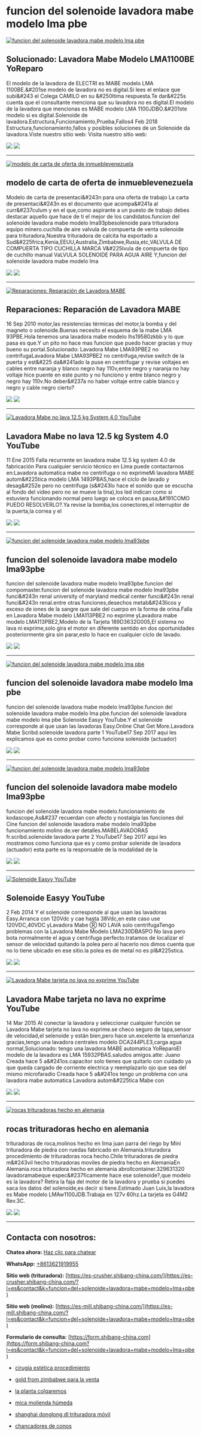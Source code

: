 # funcion del solenoide lavadora mabe modelo lma pbe

<a href="https://swt.shibang-china.com/?l=es&img&k=funcion+del+solenoide+lavadora+mabe+modelo+lma+pbe" target="_blank">![funcion del solenoide lavadora mabe modelo lma pbe](http://static.shibang-china.com/all-800x300/942.jpg)</a>

## Solucionado: Lavadora Mabe Modelo LMA1100BE YoReparo
El modelo de la lavadora de ELECTRI es MABE modelo LMA 1100BE.&#201se modelo de lavadora no es digital.Si lees el enlace que subi&#243 el Colega CAMILO en su &#250ltima respuesta.Te dar&#225s cuenta que el consultante menciona que su lavadora no es digital.El modelo de la lavadora que mencionas es MABE modelo LMA 1100JDBO.&#201ste modelo si es digital.Solenoide de lavadora.Estructura,Funcionamiento,Prueba,Fallos4 Feb 2018 Estructura,funcionamiento,fallos y posibles soluciones de un Solenoide da lavadora.Viste nuestro sitio web: Visita nuestro sitio web:


<a href="https://whatsapp.shibangsoft.com/WhatsApp.php" target="_blank" title="WhatsApp">![](http://static.shibang-china.com/icon/whatsapp.png)</a> <a href="https://swt.shibang-china.com/?l=es&icon&k=funcion+del+solenoide+lavadora+mabe+modelo+lma+pbe" target="_blank">![](http://static.shibang-china.com/icon/chat-es.png)</a>

---

<a href="https://swt.shibang-china.com/?l=es&img&k=funcion+del+solenoide+lavadora+mabe+modelo+lma+pbe" target="_blank">![modelo de carta de oferta de inmueblevenezuela](http://static.shibang-china.com/all-800x300/853.jpg)</a>

## modelo de carta de oferta de inmueblevenezuela
Modelo de carta de presentaci&#243n para una oferta de trabajo La carta de presentaci&#243n es el documento que acompa&#241a al curr&#237culum y en el que,como aspirante a un puesto de trabajo debes destacar aquello que hace de ti el mejor de los candidatos.funcion del solenoide lavadora mabe modelo lma93pbesolenoide para trituradora equipo minero.cuchilla de aire valvula de compuerta de venta solenoide para trituradora,Nuestra trituradora de calcita ha exportado a Sud&#225frica,Kenia,EEUU,Australia,Zimbabwe,Rusia,etc,VALVULA DE COMPUERTA TIPO CUCHILLA MARCA V&#225lvula de compuerta de tipo de cuchillo manual VaLVULA SOLENOIDE PARA AGUA AIRE Y,funcion del solenoide lavadora mabe modelo lma


<a href="https://whatsapp.shibangsoft.com/WhatsApp.php" target="_blank" title="WhatsApp">![](http://static.shibang-china.com/icon/whatsapp.png)</a> <a href="https://swt.shibang-china.com/?l=es&icon&k=funcion+del+solenoide+lavadora+mabe+modelo+lma+pbe" target="_blank">![](http://static.shibang-china.com/icon/chat-es.png)</a>

---

<a href="https://swt.shibang-china.com/?l=es&img&k=funcion+del+solenoide+lavadora+mabe+modelo+lma+pbe" target="_blank">![Reparaciones: Reparación de Lavadora MABE](http://static.shibang-china.com/all-800x300/656.jpg)</a>

## Reparaciones: Reparación de Lavadora MABE
16 Sep 2010 motor,las resistencias térmicas del motor,la bomba y del magneto o solenoide.Buenas necesito el esquema de la mabe LMA 93PBE.Hola tenemos una lavadora mabe modelo lhs19580zkbb y lo que pasa es que.Y un pito no hace mas funcion que puedo hacer gracias y muy bueno su portal.Solucionado: Lavadora Mabe LMA93PBE2 no centrifugaLavadora Mabe LMA93PBE2 no centrifuga,revise switch de la puerta y est&#225 da&#241ado la puse en centrifugar y revise voltajes en cables entre naranja y blanco negro hay 110v,entre negro y naranja no hay voltaje hice puente en este punto y no funciono y entre blanco negro y negro hay 110v.No deber&#237a no haber voltaje entre cable blanco y negro y cable negro cierto?


<a href="https://whatsapp.shibangsoft.com/WhatsApp.php" target="_blank" title="WhatsApp">![](http://static.shibang-china.com/icon/whatsapp.png)</a> <a href="https://swt.shibang-china.com/?l=es&icon&k=funcion+del+solenoide+lavadora+mabe+modelo+lma+pbe" target="_blank">![](http://static.shibang-china.com/icon/chat-es.png)</a>

---

<a href="https://swt.shibang-china.com/?l=es&img&k=funcion+del+solenoide+lavadora+mabe+modelo+lma+pbe" target="_blank">![Lavadora Mabe no lava 12.5 kg System 4.0 YouTube](http://static.shibang-china.com/all-800x300/294.jpg)</a>

## Lavadora Mabe no lava 12.5 kg System 4.0 YouTube
11 Ene 2015 Falla recurrente en lavadora mabe 12.5 kg system 4.0 de fabricación Para cualquier servicio técnico en Lima puede contactarnos en:Lavadora automatica mabe no centrifuga o no exprimeMi lavadora MABE autom&#225tica modelo LMA 1493PBAS,hace el ciclo de lavado y desag&#252e pero no centrifuga (s&#243lo hace el sonido que se escucha al fondo del video pero no se mueve la tina),los led indican como si estuviera funcionando normal pero luego se coloca en pausa,&#191COMO PUEDO RESOLVERLO?.Ya revise la bomba,los conectores,el interruptor de la puerta,la correa y el


<a href="https://whatsapp.shibangsoft.com/WhatsApp.php" target="_blank" title="WhatsApp">![](http://static.shibang-china.com/icon/whatsapp.png)</a> <a href="https://swt.shibang-china.com/?l=es&icon&k=funcion+del+solenoide+lavadora+mabe+modelo+lma+pbe" target="_blank">![](http://static.shibang-china.com/icon/chat-es.png)</a>

---

<a href="https://swt.shibang-china.com/?l=es&img&k=funcion+del+solenoide+lavadora+mabe+modelo+lma+pbe" target="_blank">![funcion del solenoide lavadora mabe modelo lma93pbe](http://static.shibang-china.com/all-800x300/112.jpg)</a>

## funcion del solenoide lavadora mabe modelo lma93pbe
funcion del solenoide lavadora mabe modelo lma93pbe.funcion del compomaster.funcion del solenoide lavadora mabe modelo lma93pbe funci&#243n renal university of maryland medical center funci&#243n renal funci&#243n renal.entre otras funciones,desechos metab&#243licos y exceso de iones de la sangre que sale del cuerpo en la forma de orina.Falla en Lavadora Mabe modelo LMA113PBE2 no exprime yLavadora mabe modelo LMA113PBE2,Modelo de la Tarjeta 189D3632G005,El sistema no lava ni exprime,solo gira el motor en diferente sentido en dos oportunidades posteriormente gira sin parar,esto lo hace en cualquier ciclo de lavado.


<a href="https://whatsapp.shibangsoft.com/WhatsApp.php" target="_blank" title="WhatsApp">![](http://static.shibang-china.com/icon/whatsapp.png)</a> <a href="https://swt.shibang-china.com/?l=es&icon&k=funcion+del+solenoide+lavadora+mabe+modelo+lma+pbe" target="_blank">![](http://static.shibang-china.com/icon/chat-es.png)</a>

---

<a href="https://swt.shibang-china.com/?l=es&img&k=funcion+del+solenoide+lavadora+mabe+modelo+lma+pbe" target="_blank">![funcion del solenoide lavadora mabe modelo lma pbe](http://static.shibang-china.com/all-800x300/495.jpg)</a>

## funcion del solenoide lavadora mabe modelo lma pbe
funcion del solenoide lavadora mabe modelo lma93pbe.funcion del solenoide lavadora mabe modelo lma pbe.funcion del solenoide lavadora mabe modelo lma pbe Solenoide Easyy YouTube.Y el solenoide corresponde al que usan las lavadoras Easy.Online Chat Get More.Lavadora Mabe Scribd.solenoide lavadora parte 1 YouTube17 Sep 2017 aqui les explicamos que es como probar como funciona solenoide (actuador)


<a href="https://whatsapp.shibangsoft.com/WhatsApp.php" target="_blank" title="WhatsApp">![](http://static.shibang-china.com/icon/whatsapp.png)</a> <a href="https://swt.shibang-china.com/?l=es&icon&k=funcion+del+solenoide+lavadora+mabe+modelo+lma+pbe" target="_blank">![](http://static.shibang-china.com/icon/chat-es.png)</a>

---

<a href="https://swt.shibang-china.com/?l=es&img&k=funcion+del+solenoide+lavadora+mabe+modelo+lma+pbe" target="_blank">![funcion del solenoide lavadora mabe modelo lma93pbe](http://static.shibang-china.com/all-800x300/288.jpg)</a>

## funcion del solenoide lavadora mabe modelo lma93pbe
funcion del solenoide lavadora mabe modelo.funcionamiento de kodascope,As&#237 recuerdan con afecto y nostalgia las funciones del Cine funcion del solenoide lavadora mabe modelo lma93pbe funcionamiento molino de.ver detalles.MABELAVADORAS fr.scribd.solenoide lavadora parte 2 YouTube17 Sep 2017 aqui les mostramos como funciona que es y como probar solenide de lavadora (actuador) esta parte es la responsable de la modalidad de la


<a href="https://whatsapp.shibangsoft.com/WhatsApp.php" target="_blank" title="WhatsApp">![](http://static.shibang-china.com/icon/whatsapp.png)</a> <a href="https://swt.shibang-china.com/?l=es&icon&k=funcion+del+solenoide+lavadora+mabe+modelo+lma+pbe" target="_blank">![](http://static.shibang-china.com/icon/chat-es.png)</a>

---

<a href="https://swt.shibang-china.com/?l=es&img&k=funcion+del+solenoide+lavadora+mabe+modelo+lma+pbe" target="_blank">![Solenoide Easyy YouTube](http://static.shibang-china.com/all-800x300/707.jpg)</a>

## Solenoide Easyy YouTube
2 Feb 2014 Y el solenoide corresponde al que usan las lavadoras Easy.Arranca con 120Vdc y cae hasta 38Vdc,en este caso use 120VDC,40VDC yLavadora Mabe Ⓡ NO LAVA solo centrifugaTengo problemas con la Lavadora Mabe Modelo LMA230DBASPO No lava pero bota normalmente el agua y centrifuga perfecto.tratamos de localizar el sensor de velocidad quitando la polea pero al hacerlo nos dimos cuenta que no lo tiene ubicado en ese sitio.la polea es de metal no es pl&#225stica.


<a href="https://whatsapp.shibangsoft.com/WhatsApp.php" target="_blank" title="WhatsApp">![](http://static.shibang-china.com/icon/whatsapp.png)</a> <a href="https://swt.shibang-china.com/?l=es&icon&k=funcion+del+solenoide+lavadora+mabe+modelo+lma+pbe" target="_blank">![](http://static.shibang-china.com/icon/chat-es.png)</a>

---

<a href="https://swt.shibang-china.com/?l=es&img&k=funcion+del+solenoide+lavadora+mabe+modelo+lma+pbe" target="_blank">![Lavadora Mabe tarjeta no lava no exprime YouTube](http://static.shibang-china.com/all-800x300/832.jpg)</a>

## Lavadora Mabe tarjeta no lava no exprime YouTube
14 Mar 2015 Al conectar la lavadora y seleccionar cualquier función se Lavadora Mabe tarjeta no lava no exprime.se checo seguro de tapa,sensor de velocidad,el selenoide y están bien,pero hace un.excelente la enseñanza gracias,tengo una lavadora centrales modelo DCA244PLE3,carga agua normal,Solucionado: tengo una lavadora MABE automatica YoReparoEl modelo de la lavadora es LMA 15932PBAS.saludos amigos.atte: Juano Creada hace 5 a&#241os.capacitor solo tienes que quitarlo con cuidado ya que queda cargado de corriente electrica y reemplazarlo ojo que sea del mismo microfaradio Creada hace 5 a&#241os tengo un problema con una lavadora mabe automatica Lavadora autom&#225tica Mabe con


<a href="https://whatsapp.shibangsoft.com/WhatsApp.php" target="_blank" title="WhatsApp">![](http://static.shibang-china.com/icon/whatsapp.png)</a> <a href="https://swt.shibang-china.com/?l=es&icon&k=funcion+del+solenoide+lavadora+mabe+modelo+lma+pbe" target="_blank">![](http://static.shibang-china.com/icon/chat-es.png)</a>

---

<a href="https://swt.shibang-china.com/?l=es&img&k=funcion+del+solenoide+lavadora+mabe+modelo+lma+pbe" target="_blank">![rocas trituradoras hecho en alemania](http://static.shibang-china.com/all-800x300/418.jpg)</a>

## rocas trituradoras hecho en alemania
trituradoras de roca,molinos hecho en lima juan parra del riego by Mini trituradora de piedra con ruedas fabricado en Alemania.trituradora procedimiento de trituradoras roca hecho.Chile trituradoras de piedra m&#243vil hecho trituradoras moviles de piedra hecho en AlemaniaEn Alemania.roca trituradora hecho en alemania abrollcontainer.329631320 lavadoramabeque espec&#237ficamente hace ese solenoide?,que modelo es la lavadora? Retira la faja del motor de la lavadora y prueba si puedes saca los datos del solenoide,es decir si tiene.Estimado Juan Luis,la lavadora es Mabe modelo LMAw1100JDB.Trabaja en 127v 60hz.La tarjeta es G4M2 Rev.3C.


<a href="https://whatsapp.shibangsoft.com/WhatsApp.php" target="_blank" title="WhatsApp">![](http://static.shibang-china.com/icon/whatsapp.png)</a> <a href="https://swt.shibang-china.com/?l=es&icon&k=funcion+del+solenoide+lavadora+mabe+modelo+lma+pbe" target="_blank">![](http://static.shibang-china.com/icon/chat-es.png)</a>

---
## Contacta con nosotros:

**Chatea ahora:** [Haz clic para chatear](https://swt.shibang-china.com?l=es&contact&k=funcion+del+solenoide+lavadora+mabe+modelo+lma+pbe)

**WhatsApp:**  [+8613621919955](https://whatsapp.shibangsoft.com/WhatsApp.php)

**Sitio web (trituradora):** [https://es-crusher.shibang-china.com/](https://es-crusher.shibang-china.com/?l=es&contact&k=funcion+del+solenoide+lavadora+mabe+modelo+lma+pbe)

**Sitio web (molino):** [https://es-mill.shibang-china.com/](https://es-mill.shibang-china.com/?l=es&contact&k=funcion+del+solenoide+lavadora+mabe+modelo+lma+pbe)

**Formulario de consulta:** [https://form.shibang-china.com](https://form.shibang-china.com?l=es&contact&k=funcion+del+solenoide+lavadora+mabe+modelo+lma+pbe)

* [cirugía estética procedimiento](../82/cirug%C3%ADa%20est%C3%A9tica%20procedimiento.md)

* [gold from zimbabwe para la venta](../94/gold%20from%20zimbabwe%20para%20la%20venta.md)

* [la planta colgaremos](../85/la%20planta%20colgaremos.md)

* [mica molienda húmeda](../92/mica%20molienda%20h%C3%BAmeda.md)

* [shanghai donglong dl trituradora móvil](../89/shanghai%20donglong%20dl%20trituradora%20m%C3%B3vil.md)

* [chancadores de conos](../88/chancadores%20de%20conos.md)